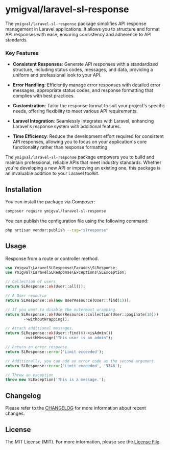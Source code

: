 # ymigval/laravel-sl-response

The `ymigval/laravel-sl-response` package simplifies API response management in Laravel applications. It allows you to structure and format API responses with ease, ensuring consistency and adherence to API standards.

### Key Features

- **Consistent Responses**: Generate API responses with a standardized structure, including status codes, messages, and data, providing a uniform and professional look to your API.

- **Error Handling**: Efficiently manage error responses with detailed error messages, appropriate status codes, and response formatting that complies with best practices.

- **Customization**: Tailor the response format to suit your project's specific needs, offering flexibility to meet various API requirements.

- **Laravel Integration**: Seamlessly integrates with Laravel, enhancing Laravel's response system with additional features.

- **Time Efficiency**: Reduce the development effort required for consistent API responses, allowing you to focus on your application's core functionality rather than response formatting.

The `ymigval/laravel-sl-response` package empowers you to build and maintain professional, reliable APIs that meet industry standards. Whether you're developing a new API or improving an existing one, this package is an invaluable addition to your Laravel toolkit.


## Installation

You can install the package via Composer:

```bash
composer require ymigval/laravel-sl-response
```

You can publish the configuration file using the following command:

```bash
php artisan vendor:publish --tag="slresponse"
```

## Usage

Response from a route or controller method.

```php
use Ymigval\LaravelSLResponse\Facades\SLResponse;
use Ymigval\LaravelSLResponse\Exceptions\SLException;

// Collection of users
return SLResponse::ok(User::all());

// A User resource
return SLResponse::ok(new UserResource(User::find(1)));

// If you want to disable the outermost wrapping.
return SLResponse::ok(UserResource::collection(User::paginate(10)))
        ->withoutWrapping();

// Attach additional messages.
return SLResponse::ok(User::find(6)->isAdmin())
        ->withMessage("This user is an admin");

// Return an error response.
return SLResponse::error('Limit exceeded');

// Additionally, you can add an error code as the second argument.
return SLResponse::error('Limit exceeded', '3748');

// Throw an exception
throw new SLException('This is a message.');
```

## Changelog
Please refer to the [CHANGELOG](CHANGELOG.md) for more information about recent changes.



## License
The MIT License (MIT). For more information, please see the [License File](LICENSE).